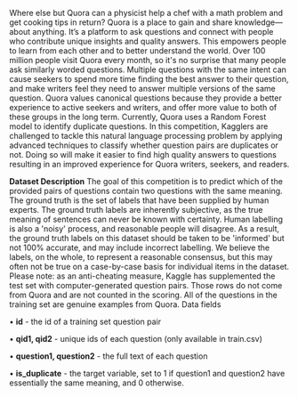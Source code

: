 Where else but Quora can a physicist help a chef with a math problem and get cooking tips in return? Quora is a place to gain and share knowledge—about anything. It’s a platform to ask questions and connect with people who contribute unique insights and quality answers. This empowers people to learn from each other and to better understand the world.
Over 100 million people visit Quora every month, so it's no surprise that many people ask similarly worded questions. Multiple questions with the same intent can cause seekers to spend more time finding the best answer to their question, and make writers feel they need to answer multiple versions of the same question. Quora values canonical questions because they provide a better experience to active seekers and writers, and offer more value to both of these groups in the long term.
Currently, Quora uses a Random Forest model to identify duplicate questions. In this competition, Kagglers are challenged to tackle this natural language processing problem by applying advanced techniques to classify whether question pairs are duplicates or not. Doing so will make it easier to find high quality answers to questions resulting in an improved experience for Quora writers, seekers, and readers.


**Dataset Description**
The goal of this competition is to predict which of the provided pairs of questions contain two questions with the same meaning. The ground truth is the set of labels that have been supplied by human experts. The ground truth labels are inherently subjective, as the true meaning of sentences can never be known with certainty. Human labelling is also a 'noisy' process, and reasonable people will disagree. As a result, the ground truth labels on this dataset should be taken to be 'informed' but not 100% accurate, and may include incorrect labelling. We believe the labels, on the whole, to represent a reasonable consensus, but this may often not be true on a case-by-case basis for individual items in the dataset.
Please note: as an anti-cheating measure, Kaggle has supplemented the test set with computer-generated question pairs. Those rows do not come from Quora and are not counted in the scoring. All of the questions in the training set are genuine examples from Quora.
Data fields


•	**id** - the id of a training set question pair


•	**qid1, qid2** - unique ids of each question (only available in train.csv)

•	**question1, question2** - the full text of each question

•	**is_duplicate** - the target variable, set to 1 if question1 and question2 have essentially the same meaning, and 0 otherwise.

